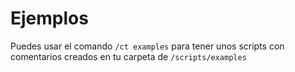 # Ejemplos

Puedes usar el comando `/ct examples` para tener unos scripts con comentarios creados en tu carpeta de `/scripts/examples`
